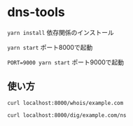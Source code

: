 # dns-tools

`yarn install` 依存関係のインストール

`yarn start` ポート8000で起動

`PORT=9000 yarn start` ポート9000で起動

## 使い方

```
curl localhost:8000/whois/example.com

curl localhost:8000/dig/example.com/ns
```